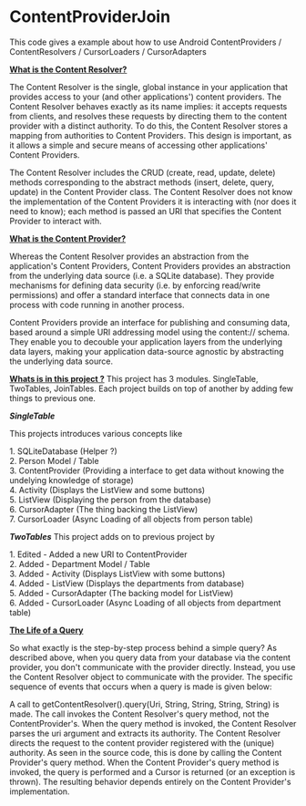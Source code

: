 ContentProviderJoin
===================

This code gives a example about how to use Android ContentProviders / ContentResolvers / CursorLoaders / CursorAdapters

<b><u>What is the Content Resolver?</u></b>

The Content Resolver is the single, global instance in your application that provides access to your (and other applications') content providers. The Content Resolver behaves exactly as its name implies: it accepts requests from clients, and resolves these requests by directing them to the content provider with a distinct authority. To do this, the Content Resolver stores a mapping from authorities to Content Providers. This design is important, as it allows a simple and secure means of accessing other applications' Content Providers.

The Content Resolver includes the CRUD (create, read, update, delete) methods corresponding to the abstract methods (insert, delete, query, update) in the Content Provider class. The Content Resolver does not know the implementation of the Content Providers it is interacting with (nor does it need to know); each method is passed an URI that specifies the Content Provider to interact with.

<b><u>What is the Content Provider?</u></b>

Whereas the Content Resolver provides an abstraction from the application's Content Providers, Content Providers provides an abstraction from the underlying data source (i.e. a SQLite database). They provide mechanisms for defining data security (i.e. by enforcing read/write permissions) and offer a standard interface that connects data in one process with code running in another process.

Content Providers provide an interface for publishing and consuming data, based around a simple URI addressing model using the content:// schema. They enable you to decouble your application layers from the underlying data layers, making your application data-source agnostic by abstracting the underlying data source.

<b><u>Whats is in this project ?</u></b>
	This project has 3 modules. SingleTable, TwoTables, JoinTables. Each project builds on top of another by adding few things to previous one.

<b><i>SingleTable</i></b>
	<p>This projects introduces various concepts like</p> 
		1. SQLiteDatabase (Helper ?)<br/>
		2. Person Model / Table<br/>
		3. ContentProvider (Providing a interface to get data without knowing the undelying knowledge of storage)<br/>
		4. Activity (Displays the ListView and some buttons)<br/>
		5. ListView (Displaying the person from the database)<br/>
		6. CursorAdapter (The thing backing the ListView)<br/>
		7. CursorLoader (Async Loading of all objects from person table)<br/>

<b><i>TwoTables</i></b>
	This project adds on to previous project by<p/>
		1. Edited - Added a new URI to ContentProvider<br/>
		2. Added - Department Model / Table<br/>
		3. Added - Activity (Displays ListView with some buttons)<br/>
		4. Added - ListView (Displays the departments from database)<br/>
		5. Added - CursorAdapter (The backing model for ListView)<br/>
		6. Added - CursorLoader (Async Loading of all objects from department table)<br/>
					

<b><u>The Life of a Query</u></b>

So what exactly is the step-by-step process behind a simple query? As described above, when you query data from your database via the content provider, you don't communicate with the provider directly. Instead, you use the Content Resolver object to communicate with the provider. The specific sequence of events that occurs when a query is made is given below:

A call to getContentResolver().query(Uri, String, String, String, String) is made. The call invokes the Content Resolver's query method, not the ContentProvider's.
When the query method is invoked, the Content Resolver parses the uri argument and extracts its authority.
The Content Resolver directs the request to the content provider registered with the (unique) authority. As seen in the source code, this is done by calling the Content Provider's query method.
When the Content Provider's query method is invoked, the query is performed and a Cursor is returned (or an exception is thrown). The resulting behavior depends entirely on the Content Provider's implementation. 
